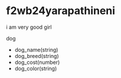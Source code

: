 # f2wb24yarapathineni

i am very good girl

dog
- dog_name(string)
- dog_breed(string)
- dog_cost(number)
- dog_color(string)